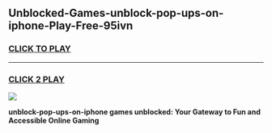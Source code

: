 
## Unblocked-Games-unblock-pop-ups-on-iphone-Play-Free-95ivn
<h3>
<a href="https://premium76.site?title=unblock-pop-ups-on-iphone&ref=21A">CLICK TO PLAY</a></h3>
<hr>

<h3>
<a href="https://premium76.site?title=unblock-pop-ups-on-iphone&ref=21A">CLICK 2 PLAY</a>
  
</h3>

<a href="https://premium76.site?title=unblock-pop-ups-on-iphone&ref=21A"><img src="https://clearcache.store/games.png"></a>


**unblock-pop-ups-on-iphone games unblocked: Your Gateway to Fun and Accessible Online Gaming**
